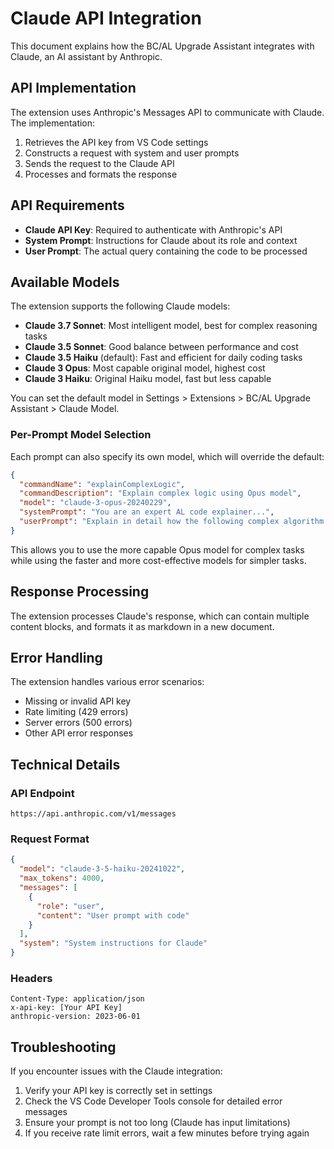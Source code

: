 # Claude API Integration

This document explains how the BC/AL Upgrade Assistant integrates with Claude, an AI assistant by Anthropic.

## API Implementation

The extension uses Anthropic's Messages API to communicate with Claude. The implementation:

1. Retrieves the API key from VS Code settings
2. Constructs a request with system and user prompts
3. Sends the request to the Claude API
4. Processes and formats the response

## API Requirements

- **Claude API Key**: Required to authenticate with Anthropic's API
- **System Prompt**: Instructions for Claude about its role and context
- **User Prompt**: The actual query containing the code to be processed

## Available Models

The extension supports the following Claude models:

- **Claude 3.7 Sonnet**: Most intelligent model, best for complex reasoning tasks
- **Claude 3.5 Sonnet**: Good balance between performance and cost
- **Claude 3.5 Haiku** (default): Fast and efficient for daily coding tasks
- **Claude 3 Opus**: Most capable original model, highest cost
- **Claude 3 Haiku**: Original Haiku model, fast but less capable

You can set the default model in Settings > Extensions > BC/AL Upgrade Assistant > Claude Model.

### Per-Prompt Model Selection

Each prompt can also specify its own model, which will override the default:

```json
{
  "commandName": "explainComplexLogic",
  "commandDescription": "Explain complex logic using Opus model",
  "model": "claude-3-opus-20240229",
  "systemPrompt": "You are an expert AL code explainer...",
  "userPrompt": "Explain in detail how the following complex algorithm works:\n\n{{code}}"
}
```

This allows you to use the more capable Opus model for complex tasks while using the faster and more cost-effective models for simpler tasks.

## Response Processing

The extension processes Claude's response, which can contain multiple content blocks, and formats it as markdown in a new document.

## Error Handling

The extension handles various error scenarios:

- Missing or invalid API key
- Rate limiting (429 errors)
- Server errors (500 errors)
- Other API error responses

## Technical Details

### API Endpoint

```
https://api.anthropic.com/v1/messages
```

### Request Format

```json
{
  "model": "claude-3-5-haiku-20241022",
  "max_tokens": 4000,
  "messages": [
    {
      "role": "user",
      "content": "User prompt with code"
    }
  ],
  "system": "System instructions for Claude"
}
```

### Headers

```
Content-Type: application/json
x-api-key: [Your API Key]
anthropic-version: 2023-06-01
```

## Troubleshooting

If you encounter issues with the Claude integration:

1. Verify your API key is correctly set in settings
2. Check the VS Code Developer Tools console for detailed error messages
3. Ensure your prompt is not too long (Claude has input limitations)
4. If you receive rate limit errors, wait a few minutes before trying again
